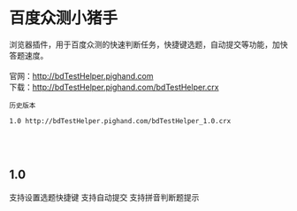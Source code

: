 # 百度众测小猪手
浏览器插件，用于百度众测的快速判断任务，快捷键选题，自动提交等功能，加快答题速度。<br/><br/>
官网：http://bdTestHelper.pighand.com<br/>
下载：http://bdTestHelper.pighand.com/bdTestHelper.crx<br/>
```
历史版本

1.0 http://bdTestHelper.pighand.com/bdTestHelper_1.0.crx
```


<br/><br/>
## 1.0
支持设置选题快捷键
支持自动提交
支持拼音判断题提示
